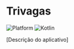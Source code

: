 # Trivagas

![Platform](https://img.shields.io/badge/Android-8.0+-blue.svg)
![Kotlin](https://img.shields.io/badge/Kotlin-1.3-brightgreen.svg)

[Descrição do aplicativo]
